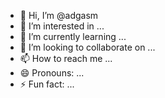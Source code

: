 - 👋 Hi, I’m @adgasm
- 👀 I’m interested in ...
- 🌱 I’m currently learning ...
- 💞️ I’m looking to collaborate on ...
- 📫 How to reach me ...
- 😄 Pronouns: ...
- ⚡ Fun fact: ...

<!---
adgasm/adgasm is a ✨ special ✨ repository because its `README.md` (this file) appears on your GitHub profile.
You can click the Preview link to take a look at your changes.
--->
